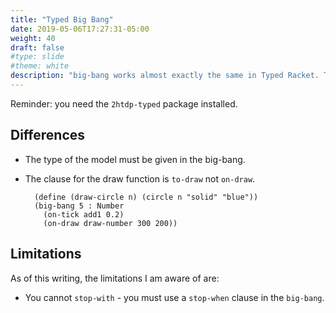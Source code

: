 ```yaml
---
title: "Typed Big Bang"
date: 2019-05-06T17:27:31-05:00
weight: 40
draft: false
#type: slide
#theme: white
description: "big-bang works almost exactly the same in Typed Racket. This page explains any differences."
---
```


Reminder: you need the `2htdp-typed` package installed.

## Differences

* The type of the model must be given in the big-bang. 
* The clause for the draw function is `to-draw` not `on-draw`.

        (define (draw-circle n) (circle n "solid" "blue"))
        (big-bang 5 : Number
          (on-tick add1 0.2)
          (on-draw draw-number 300 200))


## Limitations

As of this writing, the limitations I am aware of are:

* You cannot `stop-with` - you must use a `stop-when` clause in the
  `big-bang`.

